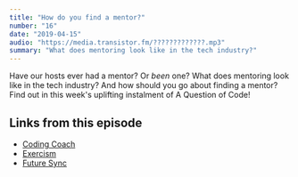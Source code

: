 ```yaml
---
title: "How do you find a mentor?"
number: "16"
date: "2019-04-15"
audio: "https://media.transistor.fm/?????????????.mp3"
summary: "What does mentoring look like in the tech industry?"
---
```


Have our hosts ever had a mentor? Or *been* one? What does mentoring look like in the tech industry? And how should you go about finding a mentor? Find out in this week's uplifting instalment of A Question of Code!

## Links from this episode

* [Coding Coach](codingcoach.io)
* [Exercism](https://exercism.io/)
* [Future Sync](https://futuresync.co.uk/)